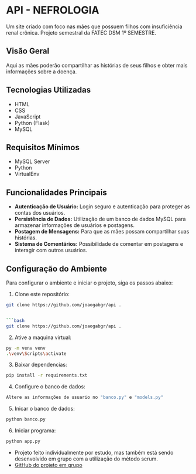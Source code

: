 # API - NEFROLOGIA

Um site criado com foco nas mães que possuem filhos com insuficiência renal crônica. Projeto semestral da FATEC DSM 1º SEMESTRE.

## Visão Geral

Aqui as mães poderão compartilhar as histórias de seus filhos e obter mais informações sobre a doença.

## Tecnologias Utilizadas

- HTML
- CSS
- JavaScript
- Python (Flask)
- MySQL

## Requisitos Mínimos

- MySQL Server
- Python
- VirtualEnv

## Funcionalidades Principais

- **Autenticação de Usuário:** Login seguro e autenticação para proteger as contas dos usuários.
- **Persistência de Dados:** Utilização de um banco de dados MySQL para armazenar informações de usuários e postagens.
- **Postagem de Mensagens:** Para que as mães possam compartilhar suas histórias.
- **Sistema de Comentários:** Possibilidade de comentar em postagens e interagir com outros usuários.

## Configuração do Ambiente

Para configurar o ambiente e iniciar o projeto, siga os passos abaixo:

1. Clone este repositório:

```bash
git clone https://github.com/joaogabgr/api .


```bash
git clone https://github.com/joaogabgr/api .
```

2. Ative a maquina virtual:

```bash
py -m venv venv
.\venv\Scripts\activate
```

3. Baixar dependencias:

```bash
pip install -r requirements.txt
```

4. Configure o banco de dados:

```bash
Altere as informações de usuario no "banco.py" e "models.py"
```

5. Inicar o banco de dados:

```bash
python banco.py
```

6. Iniciar programa:

```bash
python app.py
```

- Projeto feito individualmente por estudo, mas também está sendo desenvolvido em grupo com a utilização do método scrum.
- <a href="https://github.com/Sync-FATEC/API-NEFRO">GitHub do projeto em grupo</a>
